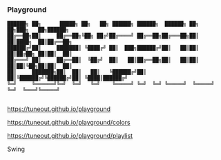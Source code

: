 ### Playground

```
██████╗ ██╗      █████╗ ██╗   ██╗ ██████╗ ██████╗  ██████╗ ██╗   ██╗███╗   ██╗██████╗ 
██╔══██╗██║     ██╔══██╗╚██╗ ██╔╝██╔════╝ ██╔══██╗██╔═══██╗██║   ██║████╗  ██║██╔══██╗
██████╔╝██║     ███████║ ╚████╔╝ ██║  ███╗██████╔╝██║   ██║██║   ██║██╔██╗ ██║██║  ██║
██╔═══╝ ██║     ██╔══██║  ╚██╔╝  ██║   ██║██╔══██╗██║   ██║██║   ██║██║╚██╗██║██║  ██║
██║     ███████╗██║  ██║   ██║   ╚██████╔╝██║  ██║╚██████╔╝╚██████╔╝██║ ╚████║██████╔╝
╚═╝     ╚══════╝╚═╝  ╚═╝   ╚═╝    ╚═════╝ ╚═╝  ╚═╝ ╚═════╝  ╚═════╝ ╚═╝  ╚═══╝╚═════╝ 
                                                                                      
```

https://tuneout.github.io/playground

https://tuneout.github.io/playground/colors

https://tuneout.github.io/playground/playlist


Swing
